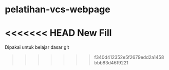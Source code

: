 # pelatihan-vcs-webpage

<<<<<<< HEAD
New Fill
=======
Dipakai untuk belajar dasar git
>>>>>>> f340d412352e5f2679edd2a1458bbb83d46f9221
